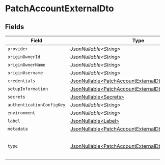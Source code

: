# PatchAccountExternalDto


## Fields

| Field                                                                                                                        | Type                                                                                                                         | Required                                                                                                                     | Description                                                                                                                  | Example                                                                                                                      |
| ---------------------------------------------------------------------------------------------------------------------------- | ---------------------------------------------------------------------------------------------------------------------------- | ---------------------------------------------------------------------------------------------------------------------------- | ---------------------------------------------------------------------------------------------------------------------------- | ---------------------------------------------------------------------------------------------------------------------------- |
| `provider`                                                                                                                   | *JsonNullable\<String>*                                                                                                      | :heavy_minus_sign:                                                                                                           | N/A                                                                                                                          |                                                                                                                              |
| `originOwnerId`                                                                                                              | *JsonNullable\<String>*                                                                                                      | :heavy_minus_sign:                                                                                                           | N/A                                                                                                                          |                                                                                                                              |
| `originOwnerName`                                                                                                            | *JsonNullable\<String>*                                                                                                      | :heavy_minus_sign:                                                                                                           | N/A                                                                                                                          |                                                                                                                              |
| `originUsername`                                                                                                             | *JsonNullable\<String>*                                                                                                      | :heavy_minus_sign:                                                                                                           | N/A                                                                                                                          |                                                                                                                              |
| `credentials`                                                                                                                | [JsonNullable\<PatchAccountExternalDtoCredentials>](../../models/components/PatchAccountExternalDtoCredentials.md)           | :heavy_minus_sign:                                                                                                           | N/A                                                                                                                          |                                                                                                                              |
| `setupInformation`                                                                                                           | [JsonNullable\<PatchAccountExternalDtoSetupInformation>](../../models/components/PatchAccountExternalDtoSetupInformation.md) | :heavy_minus_sign:                                                                                                           | N/A                                                                                                                          |                                                                                                                              |
| `secrets`                                                                                                                    | [JsonNullable\<Secrets>](../../models/components/Secrets.md)                                                                 | :heavy_minus_sign:                                                                                                           | N/A                                                                                                                          |                                                                                                                              |
| `authenticationConfigKey`                                                                                                    | *JsonNullable\<String>*                                                                                                      | :heavy_minus_sign:                                                                                                           | N/A                                                                                                                          |                                                                                                                              |
| `environment`                                                                                                                | *JsonNullable\<String>*                                                                                                      | :heavy_minus_sign:                                                                                                           | N/A                                                                                                                          |                                                                                                                              |
| `label`                                                                                                                      | [JsonNullable\<Label>](../../models/components/Label.md)                                                                     | :heavy_minus_sign:                                                                                                           | N/A                                                                                                                          |                                                                                                                              |
| `metadata`                                                                                                                   | [JsonNullable\<PatchAccountExternalDtoMetadata>](../../models/components/PatchAccountExternalDtoMetadata.md)                 | :heavy_minus_sign:                                                                                                           | N/A                                                                                                                          |                                                                                                                              |
| `type`                                                                                                                       | [JsonNullable\<PatchAccountExternalDtoType>](../../models/components/PatchAccountExternalDtoType.md)                         | :heavy_minus_sign:                                                                                                           | The account type                                                                                                             | [<br/>"PRODUCTION",<br/>"TEST"<br/>]                                                                                         |